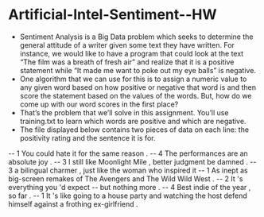# Artificial-Intel-Sentiment--HW

- Sentiment Analysis is a Big Data problem which seeks to determine the general attitude of a writer given some text they have written. For instance, we would like to have a program that could look at the text “The film was a breath of fresh air” and realize that it is a positive statement while “It made me want to poke out my eye balls” is negative. 
- One algorithm that we can use for this is to assign a numeric value to any given word based on how positive or negative that word is and then score the statement based on the values of the words. But, how do we come up with our word scores in the first place?
- That’s the problem that we’ll solve in this assignment. You’ll use training.txt to learn which words are positive and which are negative.
- The file displayed below contains two pieces of data on each line: the positivity rating and the sentence it is for. 

-- 1 You could hate it for the same reason .
-- 4 The performances are an absolute joy .
-- 3 I still like Moonlight Mile , better judgment be damned .
-- 3 a bilingual charmer , just like the woman who inspired it
-- 1 As inept as big-screen remakes of The Avengers and The Wild Wild West .
-- 2 It 's everything you 'd expect -- but nothing more .
-- 4 Best indie of the year , so far .
-- 1 It 's like going to a house party and watching the host defend himself against a frothing ex-girlfriend .
